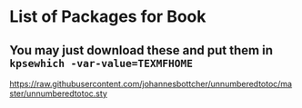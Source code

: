 # List of Packages for Book

## You may just download these and put them in `kpsewhich -var-value=TEXMFHOME`

https://raw.githubusercontent.com/johannesbottcher/unnumberedtotoc/master/unnumberedtotoc.sty

